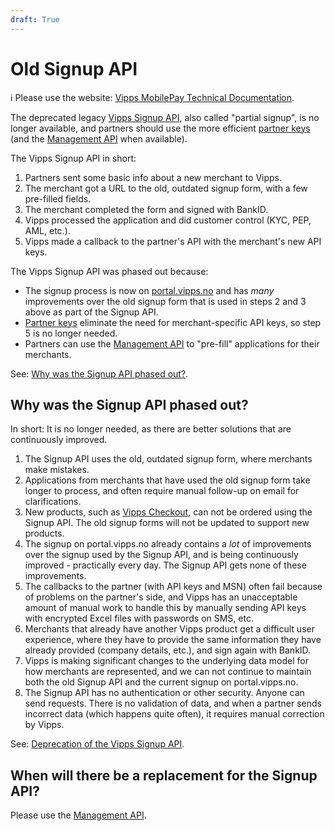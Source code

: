 ```yaml
---
draft: True
---
```


# Old Signup API

<!-- START_COMMENT -->
ℹ️ Please use the website:
[Vipps MobilePay Technical Documentation](https://developer.vippsmobilepay.com/docs/partner/).
<!-- END_COMMENT -->

The deprecated legacy
[Vipps Signup API](https://github.com/vippsas/vipps-signup-api),
also called "partial signup", is no longer available,
and partners should use the more efficient
[partner keys](./partner-keys.md)
(and the
[Management API](https://developer.vippsmobilepay.com/docs/APIs/management-api/)
when available).

The Vipps Signup API in short:

1. Partners sent some basic info about a new merchant to Vipps.
2. The merchant got a URL to the old, outdated signup form, with a few pre-filled fields.
3. The merchant completed the form and signed with BankID.
4. Vipps processed the application and did customer control (KYC, PEP, AML, etc.).
5. Vipps made a callback to the partner's API with the merchant's new API keys.

The Vipps Signup API was phased out because:

* The signup process is now on
  [portal.vipps.no](https://portal.vipps.no)
  and has *many* improvements over the old signup form that is used in steps 2
  and 3 above as part of the Signup API.
* [Partner keys](./partner-keys.md)
  eliminate the need for merchant-specific API keys, so step 5 is no longer needed.
* Partners can use the
  [Management API](https://developer.vippsmobilepay.com/docs/APIs/management-api/)
  to "pre-fill" applications for their merchants.

See: [Why was the Signup API phased out?](#why-was-the-signup-api-phased-out).

## Why was the Signup API phased out?

In short: It is no longer needed, as there are better solutions that are
continuously improved.

1. The Signup API uses the old, outdated signup form, where merchants make mistakes.
2. Applications from merchants that have used the old signup form take longer
   to process, and often require  manual follow-up on email for clarifications.
3. New products, such as
   [Vipps Checkout](https://vipps.no/produkter-og-tjenester/bedrift/ta-betalt-paa-nett/vipps-checkout/),
   can not be ordered using the Signup API.
   The old signup forms will not be updated to support new products.
4. The signup on portal.vipps.no already contains a *lot* of improvements over the
   signup used by the Signup API, and is being continuously improved - practically
   every day. The Signup API gets none of these improvements.
5. The callbacks to the partner (with API keys and MSN) often fail because of
   problems on the partner's side, and Vipps has an unacceptable amount of manual
   work to handle this by manually sending API keys with encrypted Excel files with
   passwords on SMS, etc.
6. Merchants that already have another Vipps product get a difficult user experience,
   where they have to provide the same information they have already provided
   (company details, etc.), and sign again with BankID.
7. Vipps is making significant changes to the underlying data model for how
   merchants are represented, and we can not continue to maintain both the
   old Signup API and the current signup on portal.vipps.no.
8. The Signup API has no authentication or other security. Anyone can send
   requests. There is no validation of data, and when a partner sends
   incorrect data (which happens quite often), it requires manual correction by Vipps.

See:
[Deprecation of the Vipps Signup API](https://github.com/vippsas/vipps-signup-api/blob/master/vipps-signup-api-deprecation.md).

## When will there be a replacement for the Signup API?

Please use the [Management API](https://developer.vippsmobilepay.com/docs/APIs/management-api/).
